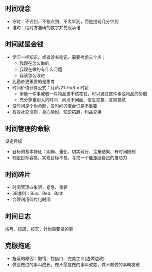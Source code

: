 ## 时间观念

* 守时：不迟到、不掐点到、不太早到，而是提前几分钟到
* 准时：给对方准确的数字并兑现承诺

## 时间就是金钱

* 学习一样知识，或者读书笔记，需要考虑三个点：
    * 我现在怎么做的
    * 我现在做的有什么问题
    * 我该怎么改进
* 比勤奋更重要的是思考
* 时间价值计算公式：月薪/21.75/8 = 时薪
    * 衡量一件事或者一件物品该不该花钱，可以通过这件事或物品的价值
    * 充分尊重别人的时间：问点不问面、信息完整、言简意赅
* 没时间是个伪命题，没时间的潜台词是不重要
* 有效社交准则：身心愉悦、知识拓展、利益交换

## 时间管理的命脉

设定目标
* 目标的基本特征：明确、量化、切实可行、注重结果、有时间限制
* 制定目标容易，实现目标不易，寻找一个能激励自己的推动力

## 时间碎片

* 时间管理四象限，紧急、重要
* 3B准则：Bus、Bed、Bath
* 合理利用碎片化时间

## 时间日志

按月、按周、按天，计划需要做的事

## 克服拖延

* 拖延的原因：懒惰、找借口、完美主义(边做边改)
* 做没做过的事叫成长，做不愿意做的事叫改变，做不敢做的事叫突破